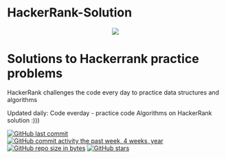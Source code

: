 # HackerRank-Solution

<p align="center"><a href="https://www.hackerrank.com/hoangtien2k3qx1"><img src="https://i0.wp.com/gradsingames.com/wp-content/uploads/2016/05/856771_668224053197841_1943699009_o.png" ></a></p>

# Solutions to Hackerrank practice problems
HackerRank challenges the code every day to practice data structures and algorithms

Updated daily: Code everday - practice code Algorithms on HackerRank solution :)))

[![GitHub last commit](https://img.shields.io/github/last-commit/marinskiy/HackerrankPractice.svg)](https://github.com/hoangtien2k3/HackerRank-Solution) 
[![GitHub commit activity the past week, 4 weeks, year](https://img.shields.io/github/commit-activity/y/marinskiy/HackerrankPractice.svg)](https://github.com/hoangtien2k3/HackerRank-Solution)
[![GitHub repo size in bytes](https://img.shields.io/github/repo-size/marinskiy/HackerrankPractice.svg)](https://github.com/hoangtien2k3/HackerRank-Solution) 
[![GitHub stars](https://img.shields.io/github/stars/marinskiy/HackerrankPractice.svg)](https://github.com/hoangtien2k3/HackerRank-Solution)
